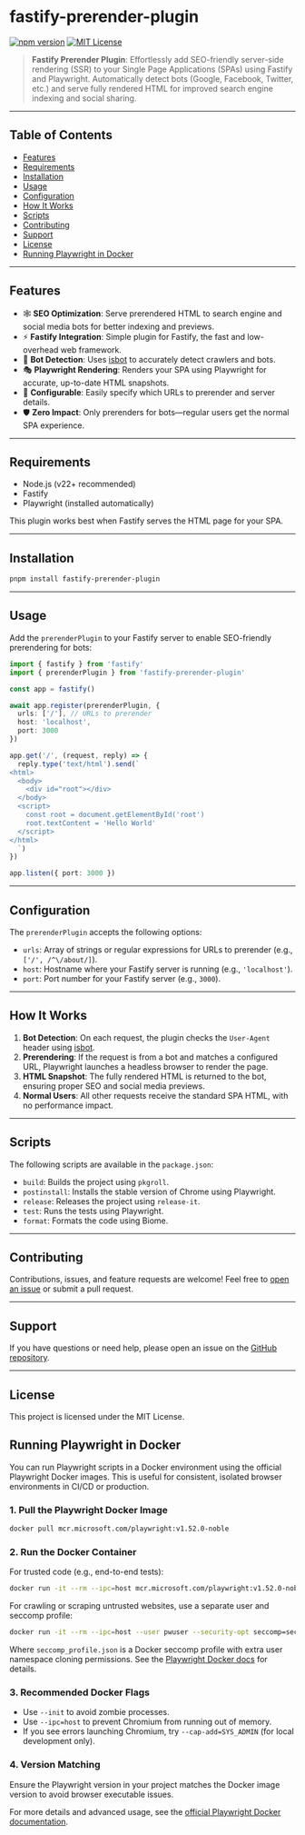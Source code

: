 # fastify-prerender-plugin

[![npm version](https://img.shields.io/npm/v/fastify-prerender-plugin.svg)](https://www.npmjs.com/package/fastify-prerender-plugin)
[![MIT License](https://img.shields.io/badge/license-MIT-blue.svg)](LICENSE)

> **Fastify Prerender Plugin**: Effortlessly add SEO-friendly server-side rendering (SSR) to your Single Page Applications (SPAs) using Fastify and Playwright. Automatically detect bots (Google, Facebook, Twitter, etc.) and serve fully rendered HTML for improved search engine indexing and social sharing.

---

## Table of Contents

- [Features](#features)
- [Requirements](#requirements)
- [Installation](#installation)
- [Usage](#usage)
- [Configuration](#configuration)
- [How It Works](#how-it-works)
- [Scripts](#scripts)
- [Contributing](#contributing)
- [Support](#support)
- [License](#license)
- [Running Playwright in Docker](#running-playwright-in-docker)

---

## Features

- 🕸️ **SEO Optimization**: Serve prerendered HTML to search engine and social media bots for better indexing and previews.
- ⚡ **Fastify Integration**: Simple plugin for Fastify, the fast and low-overhead web framework.
- 🧠 **Bot Detection**: Uses [isbot](https://www.npmjs.com/package/isbot) to accurately detect crawlers and bots.
- 🎭 **Playwright Rendering**: Renders your SPA using Playwright for accurate, up-to-date HTML snapshots.
- 🔧 **Configurable**: Easily specify which URLs to prerender and server details.
- 🛡️ **Zero Impact**: Only prerenders for bots—regular users get the normal SPA experience.

---

## Requirements

- Node.js (v22+ recommended)
- Fastify
- Playwright (installed automatically)

This plugin works best when Fastify serves the HTML page for your SPA.

---

## Installation

```sh
pnpm install fastify-prerender-plugin
```

---

## Usage

Add the `prerenderPlugin` to your Fastify server to enable SEO-friendly prerendering for bots:

```typescript
import { fastify } from 'fastify'
import { prerenderPlugin } from 'fastify-prerender-plugin'

const app = fastify()

await app.register(prerenderPlugin, {
  urls: ['/'], // URLs to prerender
  host: 'localhost',
  port: 3000
})

app.get('/', (request, reply) => {
  reply.type('text/html').send(`
<html>
  <body>
    <div id="root"></div>
  </body>
  <script>
    const root = document.getElementById('root')
    root.textContent = 'Hello World'
  </script>
</html>
  `)
})

app.listen({ port: 3000 })
```

---

## Configuration

The `prerenderPlugin` accepts the following options:

- `urls`: Array of strings or regular expressions for URLs to prerender (e.g., `['/', /^\/about/]`).
- `host`: Hostname where your Fastify server is running (e.g., `'localhost'`).
- `port`: Port number for your Fastify server (e.g., `3000`).

---

## How It Works

1. **Bot Detection**: On each request, the plugin checks the `User-Agent` header using [isbot](https://www.npmjs.com/package/isbot).
2. **Prerendering**: If the request is from a bot and matches a configured URL, Playwright launches a headless browser to render the page.
3. **HTML Snapshot**: The fully rendered HTML is returned to the bot, ensuring proper SEO and social media previews.
4. **Normal Users**: All other requests receive the standard SPA HTML, with no performance impact.

---

## Scripts

The following scripts are available in the `package.json`:

- `build`: Builds the project using `pkgroll`.
- `postinstall`: Installs the stable version of Chrome using Playwright.
- `release`: Releases the project using `release-it`.
- `test`: Runs the tests using Playwright.
- `format`: Formats the code using Biome.

---

## Contributing

Contributions, issues, and feature requests are welcome! Feel free to [open an issue](https://github.com/grebonato/fastify-prerender-plugin/issues) or submit a pull request.

---

## Support

If you have questions or need help, please open an issue on the [GitHub repository](https://github.com/grebonato/fastify-prerender-plugin).

---

## License

This project is licensed under the MIT License.

## Running Playwright in Docker

You can run Playwright scripts in a Docker environment using the official Playwright Docker images. This is useful for consistent, isolated browser environments in CI/CD or production.

### 1. Pull the Playwright Docker Image

```sh
docker pull mcr.microsoft.com/playwright:v1.52.0-noble
```

### 2. Run the Docker Container

For trusted code (e.g., end-to-end tests):

```sh
docker run -it --rm --ipc=host mcr.microsoft.com/playwright:v1.52.0-noble /bin/bash
```

For crawling or scraping untrusted websites, use a separate user and seccomp profile:

```sh
docker run -it --rm --ipc=host --user pwuser --security-opt seccomp=seccomp_profile.json mcr.microsoft.com/playwright:v1.52.0-noble /bin/bash
```

Where `seccomp_profile.json` is a Docker seccomp profile with extra user namespace cloning permissions. See the [Playwright Docker docs](https://playwright.dev/docs/docker) for details.

### 3. Recommended Docker Flags

- Use `--init` to avoid zombie processes.
- Use `--ipc=host` to prevent Chromium from running out of memory.
- If you see errors launching Chromium, try `--cap-add=SYS_ADMIN` (for local development only).

### 4. Version Matching

Ensure the Playwright version in your project matches the Docker image version to avoid browser executable issues.

For more details and advanced usage, see the [official Playwright Docker documentation](https://playwright.dev/docs/docker).